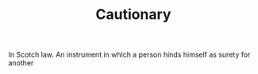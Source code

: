 ---
title: Cautionary
letter: C
permalink: "/definitions/bld-cautionary.html"
body: In Scotch law. An instrument in whlch a person hinds himself as surety for another
published_at: '2018-07-07'
source: Black's Law Dictionary 2nd Ed (1910)
layout: post
---
